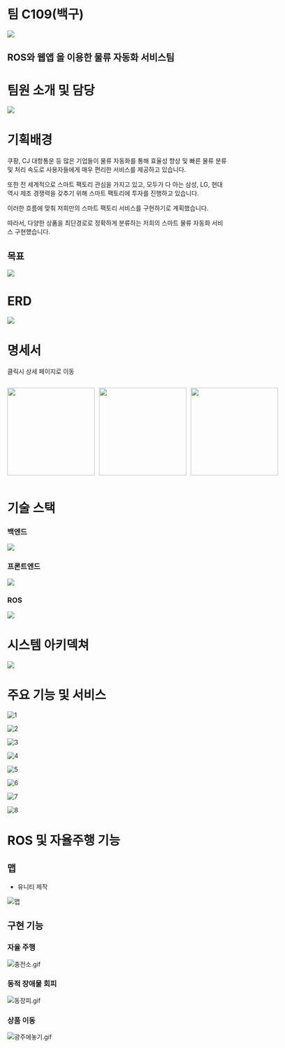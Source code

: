 <html>
<body>

<h1>팀 C109(백구)</h1>

<div style="width:200px;">

<!-- <img src="./resource/image-1.png"> </img> -->
<img src="./resource/title.png"> </img>

</div>

<h2>ROS와 웹앱 을 이용한 물류 자동화 서비스팀</h2>

<h1>팀원 소개 및 담당</h1>

<img src="./resource/team.png"></img>

<h1>기획배경</h1>
쿠팡, CJ 대항통운 등 많은 기업들이 물류 자동화를 통해 효율성 향상 및 빠른 물류 분류 및 처리 속도로 사용자들에게 매우 편리한 서비스를 제공하고 있습니다.

또한 전 세계적으로 스마트 팩토리 관심을 가지고 있고, 모두가 다 아는 삼성, LG, 현대 역시 제조 경쟁력을 갖추기 위해 스마트 팩토리에 투자를 진행하고 있습니다.

이러한 흐름에 맞춰 저희만의 스마트 팩토리 서비스를 구현하기로 계획했습니다.

따라서, 다양한 상품을 최단경로로 정확하게 분류하는 저희의 스마트 물류 자동화 서비스 구현헀습니다.

<h2>목표</h2> 

<div style="width:400px;">

<img src="./resource/image.png"></img>

</div>

<h1>ERD</h1>

<img src="./resource/image-3.png" href="https://www.notion.so/ERD-c4f5c6b763894872b9282749371abfec?pvs=4"></img>


<h1>명세서</h1>

클릭시 상세 페이지로 이동

<div  style="display:flex; flex:row;align-items:center;">
<div style="width:200px;">

<img style="width:200px;" src="./resource/requests_specification.png" href="https://www.notion.so/0fcf43739d9749318d12091bf0009cc1?pvs=4"></img>

</div>

<div style="width:200px;margin-left:10px;">

<img style="width:200px;" src="./resource/functional_specification.png" href="https://www.notion.so/0fcf43739d9749318d12091bf0009cc1?pvs=4"></img>

</div>
<div style="width:200px;margin-left:10px;">

<img style="width:200px;" src="./resource/image-2.png" href="https://www.notion.so/2d5bec4dab0443b6be3fa2434a1e0e13?v=b0d05a6677bd4a8da071b2a9f525fef0&pvs=4"></img>

</div>

</div>

<h1>기술 스택</h1>

<h3>백엔드</h3>

<img src="https://firebasestorage.googleapis.com/v0/b/stackticon-81399.appspot.com/o/images%2F1712196743485?alt=media&token=40f277fb-9e51-4cd5-936b-87f6e0fb04dc" href="https://github.com/msdio/stackticon"></img>


<h3>프론트엔드</h3>


<img src="https://firebasestorage.googleapis.com/v0/b/stackticon-81399.appspot.com/o/images%2F1712196874601?alt=media&token=d1ac1837-3bba-4f16-b961-4346c27a0e43" href="https://github.com/msdio/stackticon"></img>

<h3>ROS</h3>

<img src="https://firebasestorage.googleapis.com/v0/b/stackticon-81399.appspot.com/o/images%2F1712197008764?alt=media&token=f91c9382-8070-4527-a454-ba6303dc9028" href="https://github.com/msdio/stackticon"></img>

<h1>시스템 아키덱쳐</h1>

<img src="./resource/MulJa_Architecture.png"></img>

<h1>주요 기능 및 서비스</h1>

<div> 
<div>

![1](/resource/service/1.png)

</div>

<div>

![2](/resource/service/2.png)

</div>

<div>

![3](/resource/service/3.png)

</div>

<div>

![4](/resource/service/4.png)

</div>

<div>

![5](/resource/service/5.png)

</div>

<div>

![6](/resource/service/6.png)

</div>

<div>

![7](/resource/service/7.png)

</div>

<div>

![8](/resource/service/8.png)

</div>

<div style="width:300px;">

# ROS 및 자율주행 기능

## 맵

- 유니티 제작

![맵](/resource/map.png)

</div>

## 구현 기능

### 자율 주행

![충전소.gif](/uploads/88aa106689ffc19e6b6da8b62274b04c/%EC%B6%A9%EC%A0%84%EC%86%8C.gif)

### 동적 장애물 회피

![동장피.gif](/uploads/1b65b123ea91cddd710b8b7093645b9f/%EB%8F%99%EC%9E%A5%ED%94%BC.gif)

### 상품 이동

![광주에놓기.gif](/uploads/a2460cffa6cdbf7f5852d2bf31111c5e/%EA%B4%91%EC%A3%BC%EC%97%90%EB%86%93%EA%B8%B0.gif)

</div>
</body>
</html>
<style>

</style>
